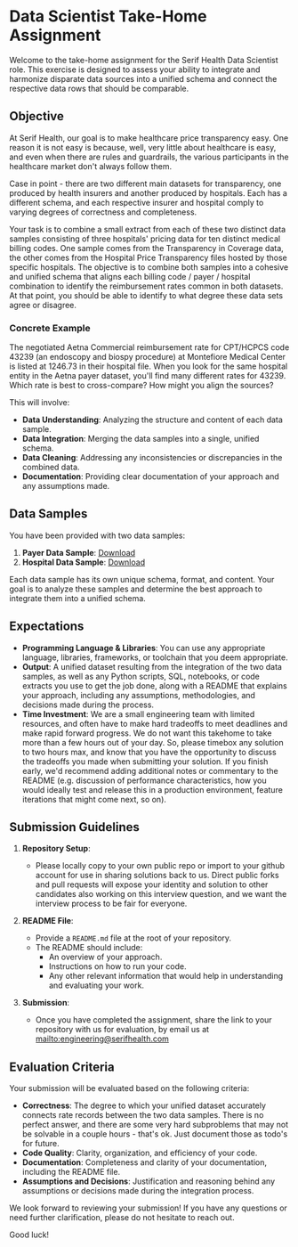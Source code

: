 
# Data Scientist Take-Home Assignment

Welcome to the take-home assignment for the Serif Health Data Scientist role. This exercise is designed to assess your ability to integrate and harmonize disparate data sources into a unified schema and connect the respective data rows that should be comparable. 

## Objective
At Serif Health, our goal is to make healthcare price transparency easy. One reason it is not easy is because, well, very little about healthcare is easy, and even when there are rules and guardrails, the various participants in the healthcare market don't always follow them. 

Case in point - there are two different main datasets for transparency, one produced by health insurers and another produced by hospitals. Each has a different schema, and each respective insurer and hospital comply to varying degrees of correctness and completeness.

Your task is to combine a small extract from each of these two distinct data samples consisting of three hospitals' pricing data for ten distinct medical billing codes. One sample comes from the Transparency in Coverage data, the other comes from the Hospital Price Transparency files hosted by those specific hospitals. The objective is to combine both samples into a cohesive and unified schema that aligns each billing code / payer / hospital combination to identify the reimbursement rates common in both datasets. At that point, you should be able to identify to what degree these data sets agree or disagree. 

### Concrete Example
The negotiated Aetna Commercial reimbursement rate for CPT/HCPCS code 43239 (an endoscopy and biospy procedure) at Montefiore Medical Center is listed at 1246.73 in their hospital file. When you look for the same hospital entity in the Aetna payer dataset, you'll find many different rates for 43239. Which rate is best to cross-compare? How might you align the sources?

This will involve:
- **Data Understanding**: Analyzing the structure and content of each data sample.
- **Data Integration**: Merging the data samples into a single, unified schema.
- **Data Cleaning**: Addressing any inconsistencies or discrepancies in the combined data.
- **Documentation**: Providing clear documentation of your approach and any assumptions made.

## Data Samples

You have been provided with two data samples:

1. **Payer Data Sample**: [Download](https://mrf.serifhealth.com/public/payer_extract_202502.csv)
2. **Hospital Data Sample**: [Download](https://mrf.serifhealth.com/public/hospital_extract_202502.csv)

Each data sample has its own unique schema, format, and content. Your goal is to analyze these samples and determine the best approach to integrate them into a unified schema.

## Expectations

- **Programming Language & Libraries**: You can use any appropriate language, libraries, frameworks, or toolchain that you deem appropriate.
- **Output**: A unified dataset resulting from the integration of the two data samples, as well as any Python scripts, SQL, notebooks, or code extracts you use to get the job done, along with a README that explains your approach, including any assumptions, methodologies, and decisions made during the process.
- **Time Investment**: We are a small engineering team with limited resources, and often have to make hard tradeoffs to meet deadlines and make rapid forward progress. We do not want this takehome to take more than a few hours out of your day. So, please timebox any solution to two hours max, and know that you have the opportunity to discuss the tradeoffs you made when submitting your solution. If you finish early, we'd recommend adding additional notes or commentary to the README (e.g. discussion of performance characteristics, how you would ideally test and release this in a production environment, feature iterations that might come next, so on).
 
## Submission Guidelines
1. **Repository Setup**:
   - Please locally copy to your own public repo or import to your github account for use in sharing solutions back to us. Direct public forks and pull requests will expose your identity and solution to other candidates also working on this interview question, and we want the interview process to be fair for everyone.

3. **README File**:
   - Provide a `README.md` file at the root of your repository.
   - The README should include:
     - An overview of your approach.
     - Instructions on how to run your code.
     - Any other relevant information that would help in understanding and evaluating your work.

4. **Submission**:
   - Once you have completed the assignment, share the link to your repository with us for evaluation, by email us at [mailto:engineering@serifhealth.com](engineering@serifhealth.com)

## Evaluation Criteria

Your submission will be evaluated based on the following criteria:

- **Correctness**: The degree to which your unified dataset accurately connects rate records between the two data samples. There is no perfect answer, and there are some very hard subproblems that may not be solvable in a couple hours - that's ok. Just document those as todo's for future.
- **Code Quality**: Clarity, organization, and efficiency of your code.
- **Documentation**: Completeness and clarity of your documentation, including the README file.
- **Assumptions and Decisions**: Justification and reasoning behind any assumptions or decisions made during the integration process.

We look forward to reviewing your submission! If you have any questions or need further clarification, please do not hesitate to reach out.

Good luck!

